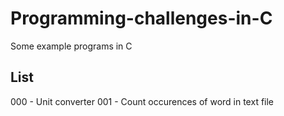 # Programming-challenges-in-C
Some example programs in C
## List
000 - Unit converter
001 - Count occurences of word in text file